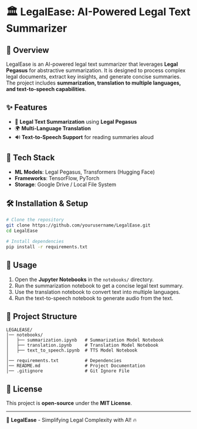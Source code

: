 # 🏛️ LegalEase: AI-Powered Legal Text Summarizer

## 📌 Overview
LegalEase is an AI-powered legal text summarizer that leverages **Legal Pegasus** for abstractive summarization. It is designed to process complex legal documents, extract key insights, and generate concise summaries. The project includes **summarization, translation to multiple languages, and text-to-speech capabilities**.

## ✨ Features
- 📄 **Legal Text Summarization** using **Legal Pegasus**
- 🌍 **Multi-Language Translation**
- 🔊 **Text-to-Speech Support** for reading summaries aloud

## 🚀 Tech Stack
- **ML Models**: Legal Pegasus, Transformers (Hugging Face)
- **Frameworks**: TensorFlow, PyTorch
- **Storage**: Google Drive / Local File System

## 🛠️ Installation & Setup
```bash
# Clone the repository
git clone https://github.com/yourusername/LegalEase.git
cd LegalEase

# Install dependencies
pip install -r requirements.txt
```

## 📌 Usage
1. Open the **Jupyter Notebooks** in the `notebooks/` directory.
2. Run the summarization notebook to get a concise legal text summary.
3. Use the translation notebook to convert text into multiple languages.
4. Run the text-to-speech notebook to generate audio from the text.

## 📂 Project Structure
```
LEGALEASE/
│── notebooks/
│   ├── summarization.ipynb   # Summarization Model Notebook
│   ├── translation.ipynb     # Translation Model Notebook
│   ├── text_to_speech.ipynb  # TTS Model Notebook
│
│── requirements.txt          # Dependencies
│── README.md                 # Project Documentation
│── .gitignore                # Git Ignore File
```


## 📜 License
This project is **open-source** under the **MIT License**.

---
🚀 **LegalEase** - Simplifying Legal Complexity with AI! 🔥
